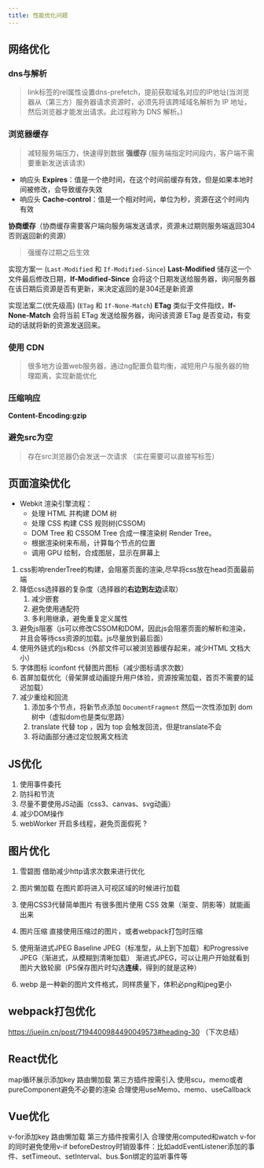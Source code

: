```yaml
---
title: 性能优化问题
---
```


## 网络优化
### dns与解析
> link标签的rel属性设置dns-prefetch，提前获取域名对应的IP地址(当浏览器从（第三方）服务器请求资源时，必须先将该跨域域名解析为 IP 地址，然后浏览器才能发出请求。此过程称为 DNS 解析。)
### 浏览器缓存
> 减轻服务端压力，快速得到数据
**强缓存** (服务端指定时间段内，客户端不需要重新发送该请求)
-   响应头 **Expires**：值是一个绝时间，在这个时间前缓存有效，但是如果本地时间被修改，会导致缓存失效
-   响应头 **Cache-control**：值是一个相对时间，单位为秒，资源在这个时间内有效

**协商缓存**（协商缓存需要客户端向服务端发送请求，资源未过期则服务端返回304否则返回新的资源）
> 强缓存过期之后生效

实现方案一 (`Last-Modified` 和 `If-Modified-Since`)
**Last-Modified** 储存这一个文件最后修改日期，**If-Modified-Since** 会将这个日期发送给服务器，询问服务器在该日期后资源是否有更新，来决定返回的是304还是新资源

实现法案二(优先级高) (`ETag` 和 `If-None-Match`)
**ETag** 类似于文件指纹，**If-None-Match** 会将当前 ETag 发送给服务器，询问该资源 ETag 是否变动，有变动的话就将新的资源发送回来。

### 使用 CDN
> 很多地方设置web服务器，通过ng配置负载均衡，减短用户与服务器的物理距离，实现新能优化

### 压缩响应
**Content-Encoding:gzip**

### 避免src为空
> 存在src浏览器仍会发送一次请求 （实在需要可以直接写标签）

## 页面渲染优化
-   Webkit 渲染引擎流程：
    -   处理 HTML 并构建 DOM 树
    -   处理 CSS 构建 CSS 规则树(CSSOM)
    -   DOM Tree 和 CSSOM Tree 合成一棵渲染树 Render Tree。
    -   根据渲染树来布局，计算每个节点的位置
    -   调用 GPU 绘制，合成图层，显示在屏幕上

1. css影响renderTree的构建，会阻塞页面的渲染,尽早将css放在head页面最前端
2. 降低css选择器的复杂度（选择器的**右边到左边**读取）
    1. 减少嵌套
    2. 避免使用通配符
    3. 多利用继承，避免重复定义属性
3. 避免js阻塞（js可以修改CSSOM和DOM，因此js会阻塞页面的解析和渲染，并且会等待css资源的加载。js尽量放到最后面）
4. 使用外链式的js和css（外部文件可以被浏览器缓存起来，减少HTML 文档大小）
5. 字体图标 iconfont 代替图片图标（减少图标请求次数）
6. 首屏加载优化（骨架屏或动画提升用户体验，资源按需加载，首页不需要的延迟加载）
7. 减少重绘和回流
    1. 添加多个节点，将新节点添加 `DocumentFragment` 然后一次性添加到 dom树中（虚拟dom也是类似思路）
    2. translate 代替 top ，因为 top 会触发回流，但是translate不会 
    3. 将动画部分通过定位脱离文档流

## JS优化

1. 使用事件委托
2. 防抖和节流
3. 尽量不要使用JS动画（css3、canvas、svg动画）
4. 减少DOM操作 
5. webWorker 开启多线程，避免页面假死  ?

## 图片优化
1. 雪碧图
借助减少http请求次数来进行优化

2. 图片懒加载
在图片即将进入可视区域的时候进行加载

3. 使用CSS3代替简单图片
有很多图片使用 CSS 效果（渐变、阴影等）就能画出来

4. 图片压缩
直接使用压缩过的图片，或者webpack打包时压缩

5. 使用渐进式JPEG
Baseline JPEG（标准型，从上到下加载）和Progressive JPEG（渐进式，从模糊到清晰加载）
渐进式JPEG，可以让用户开始就看到图片大致轮廓（PS保存图片时勾选**连续**，得到的就是这种）

6. webp 是一种新的图片文件格式，同样质量下，体积必png和jpeg更小

## webpack打包优化
https://juejin.cn/post/7194400984490049573#heading-30 （下次总结）

## React优化
map循环展示添加key
路由懒加载
第三方插件按需引入
使用scu，memo或者pureComponent避免不必要的渲染
合理使用useMemo、memo、useCallback
## Vue优化
v-for添加key
路由懒加载
第三方插件按需引入
合理使用computed和watch
v-for的同时避免使用v-if
beforeDestroy时销毁事件：比如addEventListener添加的事件、setTimeout、setInterval、bus.$on绑定的监听事件等